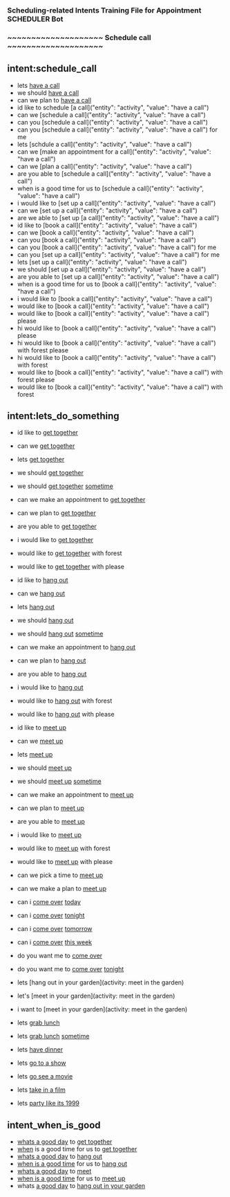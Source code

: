 ### Scheduling-related Intents Training File for Appointment SCHEDULER Bot

### ~~~~~~~~~~~~~~~~~~~~ Schedule call ~~~~~~~~~~~~~~~~~~~~

## intent:schedule_call
- lets [have a call](activity)
- we should [have a call](activity)
- can we plan to [have a call](activity)
- id like to schedule [a call]("entity": "activity", "value": "have a call")
- can we [schedule a call]("entity": "activity", "value": "have a call")
- can you [schedule a call]("entity": "activity", "value": "have a call")
- can you [schedule a call]("entity": "activity", "value": "have a call") for me
- lets [schdule a call]("entity": "activity", "value": "have a call")
- can we [make an appointment for a call]("entity": "activity", "value": "have a call")
- can we [plan a call]("entity": "activity", "value": "have a call")
- are you able to [schedule a call]("entity": "activity", "value": "have a call")
- when is a good time for us to [schedule a call]("entity": "activity", "value": "have a call")
- i would like to [set up a call]("entity": "activity", "value": "have a call")
- can we [set up a call]("entity": "activity", "value": "have a call")
- are we able to [set up [a call]("entity": "activity", "value": "have a call")
- id like to [book a call]("entity": "activity", "value": "have a call")
- can we [book a call]("entity": "activity", "value": "have a call")
- can you [book a call]("entity": "activity", "value": "have a call")
- can you [book a call]("entity": "activity", "value": "have a call") for me
- can you [set up a call]("entity": "activity", "value": "have a call") for me
- lets [set up a call]("entity": "activity", "value": "have a call")
- we should [set up a call]("entity": "activity", "value": "have a call")
- are you able to [set up a call]("entity": "activity", "value": "have a call")
- when is a good time for us to [book a call]("entity": "activity", "value": "have a call")
- i would like to [book a call]("entity": "activity", "value": "have a call")
- would like to [book a call]("entity": "activity", "value": "have a call")
- would like to [book a call]("entity": "activity", "value": "have a call") please
- hi would like to [book a call]("entity": "activity", "value": "have a call") please
- hi would like to [book a call]("entity": "activity", "value": "have a call") with forest please
- hi would like to [book a call]("entity": "activity", "value": "have a call") with forest
- would like to [book a call]("entity": "activity", "value": "have a call") with forest please
- would like to [book a call]("entity": "activity", "value": "have a call") with forest

## intent:lets_do_something
- id like to [get together](activity)
- can we [get together](activity)
- lets [get together](activity)
- we should [get together](activity)
- we should [get together](activity) [sometime](when)
- can we make an appointment to [get together](activity)
- can we plan to [get together](activity)
- are you able to [get together](activity)
- i would like to [get together](activity)
- would like to [get together](activity) with forest
- would like to [get together](activity) with please

- id like to [hang out](activity)
- can we [hang out](activity)
- lets [hang out](activity)
- we should [hang out](activity)
- we should [hang out](activity) [sometime](when)
- can we make an appointment to [hang out](activity)
- can we plan to [hang out](activity)
- are you able to [hang out](activity)
- i would like to [hang out](activity)
- would like to [hang out](activity) with forest
- would like to [hang out](activity) with please

- id like to [meet up](activity)
- can we [meet up](activity)
- lets [meet up](activity)
- we should [meet up](activity)
- we should [meet up](activity) [sometime](when)
- can we make an appointment to [meet up](activity)
- can we plan to [meet up](activity)
- are you able to [meet up](activity)
- i would like to [meet up](activity)
- would like to [meet up](activity) with forest
- would like to [meet up](activity) with please
- can we pick a time to [meet up](activity)
- can we make a plan to [meet up](activity)

- can i [come over](activity) [today](when)
- can i [come over](activity) [tonight](when)
- can i [come over](activity) [tomorrow](when)
- can i [come over](activity) [this week](when)
- do you want me to [come over](activity)
- do you want me to [come over](activity) [tonight](when)


- lets [hang out in your garden](activity: meet in the garden)

- let's [meet in your garden](activity: meet in the garden)

- i want to [meet in your garden](activity: meet in the garden)

- lets [grab lunch](activity)
- lets [grab lunch](activity) [sometime](when)
- lets [have dinner](activity)
- lets [go to a show](activity)
- lets [go see a movie](activity)
- lets [take in a film](activity)
- lets [party like its 1999](activity)

## intent_when_is_good
- [whats a good day](when) to [get together](activity)
- [when](when) is a good time for us to [get together](activity)
- [whats a good day](when) to [hang out](activity)
- [when is a good time](when) for us to [hang out](activity)
- [whats a good day](when) to [meet](activity)
- [when is a good time](when) for us to [meet up](activity)
- whats [a good day](when) to [hang out in your garden](activity)
